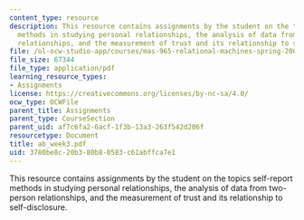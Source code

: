 ```yaml
---
content_type: resource
description: This resource contains assignments by the student on the topics self-report
  methods in studying personal relationships, the analysis of data from two-person
  relationships, and the measurement of trust and its relationship to self-disclosure.
file: /ol-ocw-studio-app/courses/mas-965-relational-machines-spring-2005/3780be8c20b380b80583c61abffca7e1_ab_week3.pdf
file_size: 67344
file_type: application/pdf
learning_resource_types:
- Assignments
license: https://creativecommons.org/licenses/by-nc-sa/4.0/
ocw_type: OCWFile
parent_title: Assignments
parent_type: CourseSection
parent_uid: af7c6fa2-6acf-1f3b-13a3-263f542d206f
resourcetype: Document
title: ab_week3.pdf
uid: 3780be8c-20b3-80b8-0583-c61abffca7e1
---
```

This resource contains assignments by the student on the topics self-report methods in studying personal relationships, the analysis of data from two-person relationships, and the measurement of trust and its relationship to self-disclosure.